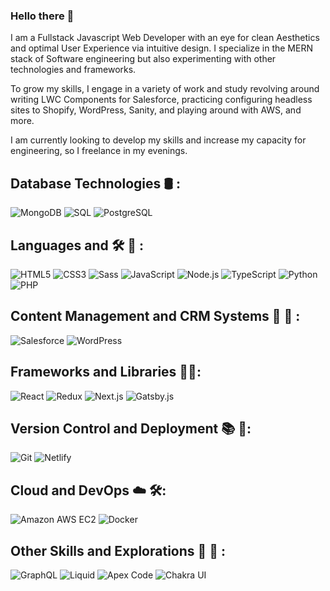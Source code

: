 ### Hello there 👋 

I am a Fullstack Javascript Web Developer with an eye for clean Aesthetics and optimal User Experience via intuitive design. I specialize in the MERN stack of Software engineering but also experimenting with other technologies and frameworks. 

To grow my skills, I engage in a variety of work and study revolving around writing LWC Components for Salesforce, practicing configuring headless sites to Shopify, WordPress, Sanity, and playing around with AWS, and more.

I am currently looking to develop my skills and increase my capacity for engineering, so I freelance in my evenings. 

## Database Technologies 🛢️ :

![MongoDB](https://img.shields.io/badge/-MongoDB-%2347A248?style=flat-square&logo=mongodb&logoColor=ffffff)
![SQL](https://img.shields.io/badge/-SQL-025E8C?style=flat-square&logo=sql&logoColor=ffffff)
![PostgreSQL](https://img.shields.io/badge/-PostgreSQL-336791?style=flat-square&logo=postgresql&logoColor=ffffff)

## Languages and 🛠️ 🧰 :

![HTML5](https://img.shields.io/badge/-HTML5-%23E44D27?style=flat-square&logo=html5&logoColor=ffffff)
![CSS3](https://img.shields.io/badge/-CSS3-%231572B6?style=flat-square&logo=css3)
![Sass](https://img.shields.io/badge/-Sass-%23CC6699?style=flat-square&logo=sass&logoColor=ffffff)
![JavaScript](https://img.shields.io/badge/-JavaScript-%23F7DF1C?style=flat-square&logo=javascript&logoColor=000000&labelColor=%23F7DF1C&color=%23FFCE5A)
![Node.js](https://img.shields.io/badge/-Node.js-%23339933?style=flat-square&logo=node-dot-js&logoColor=ffffff)
![TypeScript](https://img.shields.io/badge/-TypeScript-%233178C6?style=flat-square&logo=typescript&logoColor=ffffff)
![Python](https://img.shields.io/badge/-Python-%233776AB?style=flat-square&logo=python&logoColor=ffffff)
![PHP](https://img.shields.io/badge/-PHP-777BB4?style=flat-square&logo=php&logoColor=ffffff)

## Content Management and CRM Systems 📄 💼 :
![Salesforce](https://img.shields.io/badge/-Salesforce-00A1E0?style=flat-square&logo=salesforce&logoColor=ffffff)
![WordPress](https://img.shields.io/badge/-WordPress-21759B?style=flat-square&logo=wordpress&logoColor=ffffff)


## Frameworks and Libraries 🦾🤖:

![React](https://img.shields.io/badge/-React-%231572B6?style=flat-square&logo=react&logoColor=ffffff)
![Redux](https://img.shields.io/badge/-Redux-%23764ABC?style=flat-square&logo=redux&logoColor=ffffff)
![Next.js](https://img.shields.io/badge/-Next.js-%23000000?style=flat-square&logo=next-dot-js&logoColor=ffffff)
![Gatsby.js](https://img.shields.io/badge/-Gatsby.js-%23663399?style=flat-square&logo=gatsby&logoColor=ffffff)

## Version Control and Deployment 📚 🚀:

![Git](https://img.shields.io/badge/-Git-%23F05032?style=flat-square&logo=git&logoColor=ffffff)
![Netlify](https://img.shields.io/badge/-Netlify-%2300C7B7?style=flat-square&logo=netlify&logoColor=ffffff)

## Cloud and DevOps ☁️ 🛠️:

![Amazon AWS EC2](https://img.shields.io/badge/-Amazon%20AWS%20EC2-%23232F3E?style=flat-square&logo=amazon-aws&logoColor=ffffff)
![Docker](https://img.shields.io/badge/-Docker-%232496ED?style=flat-square&logo=docker&logoColor=ffffff)

## Other Skills and Explorations 💫 📖 :

![GraphQL](https://img.shields.io/badge/-GraphQL-%23E434AA?style=flat-square&logo=graphQL&logoColor=ffffff)
![Liquid](https://img.shields.io/badge/-Liquid-1A7694?style=flat-square&logo=liquid&logoColor=white)
![Apex Code](https://img.shields.io/badge/-Apex%20Code-00A1E0?style=flat-square&logo=apex&logoColor=white)
![Chakra UI](https://img.shields.io/badge/-Chakra%20UI-%23319795?style=flat-square&logo=chakra-ui&logoColor=ffffff)


